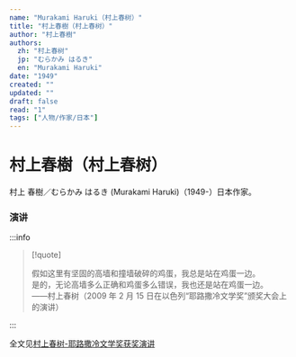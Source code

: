 ```yaml
---
name: "Murakami Haruki（村上春树）"
title: "村上春樹（村上春树）"
author: "村上春樹"
authors:
  zh: "村上春树"
  jp: "むらかみ はるき"
  en: "Murakami Haruki"
date: "1949"
created: ""
updated: ""
draft: false
read: "1"
tags: ["人物/作家/日本"]
---
```


# 村上春樹（村上春树）

村上 春樹／むらかみ はるき (Murakami Haruki)（1949-）日本作家。

### 演讲

:::info

> [!quote]
>
> 假如这里有坚固的高墙和撞墙破碎的鸡蛋，我总是站在鸡蛋一边。  
> 是的，无论高墙多么正确和鸡蛋多么错误，我也还是站在鸡蛋一边。  
> ——村上春树（2009 年 2 月 15 日在以色列“耶路撒冷文学奖”颁奖大会上的演讲）

:::

全文见[村上春树-耶路撒冷文学奖获奖演讲](../post/murakami-2009.md)
